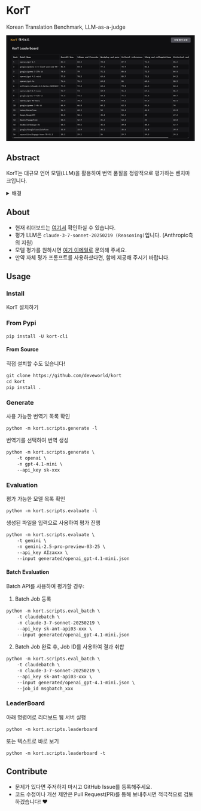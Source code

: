 # KorT
Korean Translation Benchmark, LLM-as-a-judge

![KorT Image](https://raw.githubusercontent.com/deveworld/KorT/refs/heads/main/kort.png)

## Abstract
KorT는 대규모 언어 모델(LLM)을 활용하여 번역 품질을 정량적으로 평가하는 벤치마크입니다.

<details>
<summary>배경</summary>
현재 다양한 번역 서비스가 존재하지만, 번역 품질을 정량적으로 평가하고 체계적으로 비교하는 연구는 부족합니다. 기존의 BLEU와 같은 자동 평가 지표는 은어, 문화적 맥락 등 미묘한 언어적 차이를 정확히 포착하기 어렵고, 인간 평가는 시간과 비용이 많이 소요된다는 한계가 있습니다.

이에 저는 한국어-다국어 번역 역량을 엄격하게 평가하기 위해 설계된 새로운 벤치마크, KorT를 제안합니다. KorT는 'LLM 기반 평가(LLM-as-a-judge)' 패러다임을 적용하여 대규모 언어 모델(LLM)의 정교한 언어 이해 능력을 평가에 활용합니다. 이를 위해 번역하기 어려운 다양한 문장으로 구성된 데이터셋을 구축했습니다. 이 데이터셋은 여러 도메인과 언어적 현상(예: 중의성, 관용 표현, 문화적 참조 등)을 포괄합니다. 다양한 기계 번역(MT) 모델과 LLM이 생성한 번역 결과는, 평가 프롬프트를 사용하여 고성능 LLM에 의해 평가됩니다.

KorT의 핵심 목표는 기존 자동 평가 지표보다 인간의 판단과 높은 상관관계를 가지면서도 신뢰할 수 있고, 확장 가능하며, 정교한 평가 체계를 구축하는 것입니다. KorT 벤치마크 결과를 기반으로 MT 시스템의 순위를 보여주는 공개 리더보드를 운영할 예정입니다. 이를 통해 현재 번역 기술의 강점과 약점에 대한 통찰력을 제공하고, 특히 한국어와 관련된 까다로운 언어적 맥락에서의 번역 성능 향상을 촉진하고자 합니다. 궁극적으로는 고품질 다국어 기계 번역 기술 발전에 기여하는 것을 목표로 합니다.
</details>

## About
- 현재 리더보드는 [여기서](https://kort.worldsw.dev) 확인하실 수 있습니다.
- 평가 LLM은 `claude-3-7-sonnet-20250219 (Reasoning)`입니다. (Anthropic측의 지원)
- 모델 평가를 원하시면 [여기 이메일로](mailto:world@worldsw.dev) 문의해 주세요. 
- 만약 자체 평가 프롬프트를 사용하셨다면, 함께 제공해 주시기 바랍니다.

## Usage

### Install
KorT 설치하기

### From Pypi
```
pip install -U kort-cli
```

#### From Source
직접 설치할 수도 있습니다!
```
git clone https://github.com/deveworld/kort
cd kort
pip install .
```

### Generate
사용 가능한 번역기 목록 확인
```
python -m kort.scripts.generate -l
```

번역기를 선택하여 번역 생성
```
python -m kort.scripts.generate \
    -t openai \
    -n gpt-4.1-mini \
    --api_key sk-xxx
```

### Evaluation
평가 가능한 모델 목록 확인
```
python -m kort.scripts.evaluate -l
```

생성된 파일을 입력으로 사용하여 평가 진행
```
python -m kort.scripts.evaluate \
    -t gemini \
    -n gemini-2.5-pro-preview-03-25 \
    --api_key AIzaxxx \
    --input generated/openai_gpt-4.1-mini.json
```

#### Batch Evaluation
Batch API를 사용하여 평가할 경우:

1. Batch Job 등록
```
python -m kort.scripts.eval_batch \
    -t claudebatch \
    -n claude-3-7-sonnet-20250219 \
    --api_key sk-ant-api03-xxx \
    --input generated/openai_gpt-4.1-mini.json
```
2. Batch Job 완료 후, Job ID를 사용하여 결과 취합
```
python -m kort.scripts.eval_batch \
    -t claudebatch \
    -n claude-3-7-sonnet-20250219 \
    --api_key sk-ant-api03-xxx \
    --input generated/openai_gpt-4.1-mini.json \
    --job_id msgbatch_xxx
```

### LeaderBoard
아래 명령어로 리더보드 웹 서버 실행
```
python -m kort.scripts.leaderboard
```

또는 텍스트로 바로 보기
```
python -m kort.scripts.leaderboard -t
```

## Contribute
- 문제가 있다면 주저하지 마시고 GitHub Issue를 등록해주세요.
- 코드 수정이나 개선 제안은 Pull Request(PR)를 통해 보내주시면 적극적으로 검토하겠습니다! ❤️
